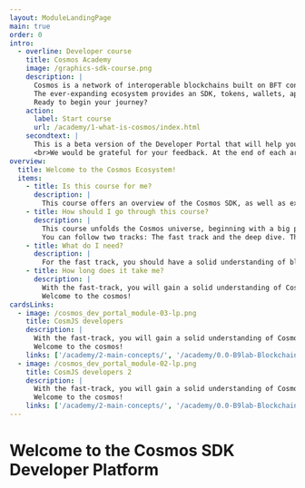```yaml
---
layout: ModuleLandingPage
main: true
order: 0
intro:
  - overline: Developer course
    title: Cosmos Academy
    image: /graphics-sdk-course.png
    description: |
      Cosmos is a network of interoperable blockchains built on BFT consensus.<br/><br/>
      The ever-expanding ecosystem provides an SDK, tokens, wallets, applications, and services. Discover the Cosmos SDK to develop application-specific blockchains.<br/><br/>
      Ready to begin your journey?
    action:
      label: Start course
      url: /academy/1-what-is-cosmos/index.html
    secondtext: |
      This is a beta version of the Developer Portal that will help you take your first steps with the Cosmos SDK.
      <br>We would be grateful for your feedback. At the end of each are three icons to rate the page and a small box where you can give us feedback about things to improve. Enjoy your journey through the portal and good luck with the HackAtom!
overview:
  title: Welcome to the Cosmos Ecosystem!
  items:
    - title: Is this course for me?
      description: |
        This course offers an overview of the Cosmos SDK, as well as examples and exercises to help developers get a quick start.
    - title: How should I go through this course?
      description: |
        This course unfolds the Cosmos universe, beginning with a big picture perspective and getting into how to create your own application-specific blockchain with the Cosmos SDK.<br/>
        You can follow two tracks: The fast track and the deep dive. The fast track gives you a solid overview of the Cosmos SDK, its components, and dApps in Cosmos. The deep dive takes you through hands-on exercises to put theory into practice – showcasing how to address application concerns when developing such as managing gas fees and cross-chain communication, working with Ignite CLI, running a node, and understanding CosmWasm. All sections are tagged accordingly as “Fast track” or “Deep dive”. A look into all chapters is recommended as a basic understanding helps when things get tricky.
    - title: What do I need?
      description: |
        For the fast track, you should have a solid understanding of blockchain technology and be familiar with decentralized applications. The deep dives are specially designed for experienced developers.
    - title: How long does it take me?
      description: |
        With the fast-track, you will gain a solid understanding of Cosmos and its SDK. This might be a matter of just an hour or two. The time you spend on the deep dive depends on you – there are endless possibilities to discover. <br/><br/>
        Welcome to the cosmos!
cardsLinks:
  - image: /cosmos_dev_portal_module-03-lp.png
    title: CosmJS developers
    description: |
      With the fast-track, you will gain a solid understanding of Cosmos and its SDK. This might be a matter of just an hour or two. The time you spend on the deep dive depends on you – there are endless possibilities to discover. <br/><br/>
      Welcome to the cosmos!
    links: ['/academy/2-main-concepts/', '/academy/0.0-B9lab-Blockchains/2_public.html']
  - image: /cosmos_dev_portal_module-02-lp.png
    title: CosmJS developers 2
    description: |
      With the fast-track, you will gain a solid understanding of Cosmos and its SDK. This might be a matter of just an hour or two. The time you spend on the deep dive depends on you – there are endless possibilities 
      Welcome to the cosmos!
    links: ['/academy/2-main-concepts/', '/academy/0.0-B9lab-Blockchains/2_public.html', '/academy/2-main-concepts/', '/academy/0.0-B9lab-Blockchains/2_public.html']
---
```


# Welcome to the Cosmos SDK Developer Platform
